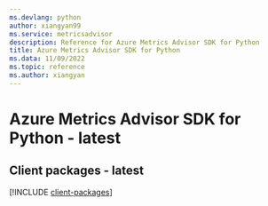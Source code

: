 ```yaml
---
ms.devlang: python
author: xiangyan99
ms.service: metricsadvisor
description: Reference for Azure Metrics Advisor SDK for Python
title: Azure Metrics Advisor SDK for Python
ms.data: 11/09/2022
ms.topic: reference
ms.author: xiangyan
---
```

# Azure Metrics Advisor SDK for Python - latest

## Client packages - latest
[!INCLUDE [client-packages](metrics-advisor-client-index.md)]
